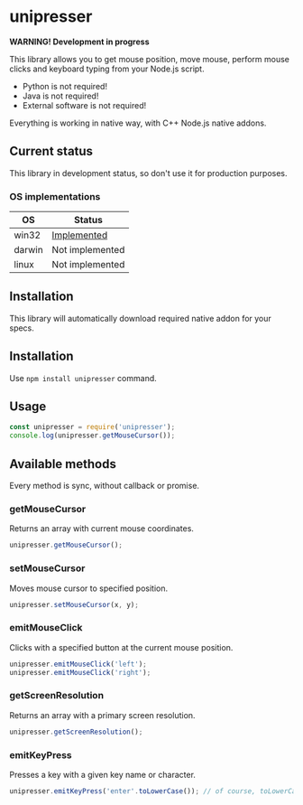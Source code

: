 # unipresser

**WARNING! Development in progress**

This library allows you to get mouse position, move mouse, perform mouse clicks and keyboard typing from your Node.js script.

* Python is not required!
* Java is not required!
* External software is not required!

Everything is working in native way, with C++ Node.js native addons.

## Current status

This library in development status, so don't use it for production purposes.

### OS implementations

| OS | Status |
| --- | --- |
| win32 | [Implemented](https://github.com/satanch/unipresser-win32) |
| darwin | Not implemented |
| linux | Not implemented |

## Installation

This library will automatically download required native addon for your specs.

## Installation

Use `npm install unipresser` command.

## Usage

```js
const unipresser = require('unipresser');
console.log(unipresser.getMouseCursor());
```

## Available methods

Every method is sync, without callback or promise.

### getMouseCursor

Returns an array with current mouse coordinates.

```js
unipresser.getMouseCursor();
```

### setMouseCursor

Moves mouse cursor to specified position.

```js
unipresser.setMouseCursor(x, y);
```

### emitMouseClick

Clicks with a specified button at the current mouse position.

```js
unipresser.emitMouseClick('left');
unipresser.emitMouseClick('right');
```

### getScreenResolution

Returns an array with a primary screen resolution.

```js
unipresser.getScreenResolution();
```

### emitKeyPress

Presses a key with a given key name or character.

```js
unipresser.emitKeyPress('enter'.toLowerCase()); // of course, toLowerCase is optional, but key names should be in lower case
```
